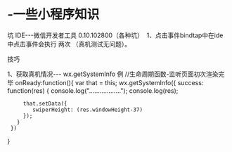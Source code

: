 # -一些小程序知识

坑
IDE---微信开发者工具 0.10.102800（各种坑）
  1、点击事件bindtap中在ide中点击事件会执行 两次 （真机测试无问题）。
  




技巧

  1、获取真机情况---  wx.getSystemInfo
  例
   //生命周期函数-监听页面初次渲染完毕
  onReady:function(){
    var that = this;
     wx.getSystemInfo({
       success: function(res) {
         console.log("..................");
         console.log(res);
         
         that.setData({
            swiperHeight: (res.windowHeight-37)
         });
       }
     })
  }
